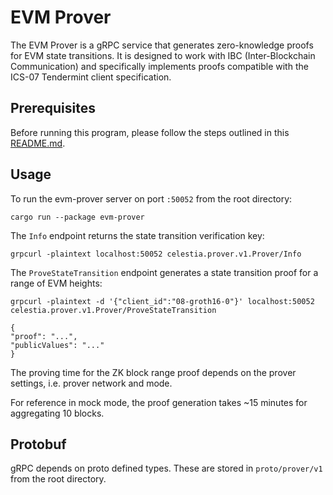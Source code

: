 # EVM Prover

The EVM Prover is a gRPC service that generates zero-knowledge proofs for EVM state transitions. It is designed to work with IBC (Inter-Blockchain Communication) and specifically implements proofs compatible with the ICS-07 Tendermint client specification.

## Prerequisites

Before running this program, please follow the steps outlined in this [README.md](https://github.com/celestiaorg/celestia-zkevm-ibc-demo/blob/main/README.md).

## Usage

To run the evm-prover server on port `:50052` from the root directory:

```shell
cargo run --package evm-prover
```

The `Info` endpoint returns the state transition verification key:

```shell
grpcurl -plaintext localhost:50052 celestia.prover.v1.Prover/Info
```

The `ProveStateTransition` endpoint generates a state transition proof for a range of EVM heights:

```shell
grpcurl -plaintext -d '{"client_id":"08-groth16-0"}' localhost:50052 celestia.prover.v1.Prover/ProveStateTransition

{
"proof": "...",
"publicValues": "..."
}
```

The proving time for the ZK block range proof depends on the prover settings, i.e. prover network and mode.

For reference in mock mode, the proof generation takes ~15 minutes for aggregating 10 blocks.

## Protobuf

gRPC depends on proto defined types. These are stored in `proto/prover/v1` from the root directory.
